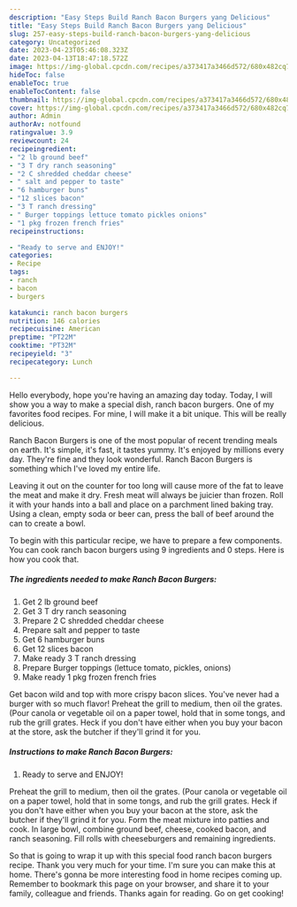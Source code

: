 ```yaml
---
description: "Easy Steps Build Ranch Bacon Burgers yang Delicious"
title: "Easy Steps Build Ranch Bacon Burgers yang Delicious"
slug: 257-easy-steps-build-ranch-bacon-burgers-yang-delicious
category: Uncategorized
date: 2023-04-23T05:46:08.323Z
date: 2023-04-13T18:47:18.572Z
image: https://img-global.cpcdn.com/recipes/a373417a3466d572/680x482cq70/ranch-bacon-burgers-recipe-main-photo.jpg
hideToc: false
enableToc: true
enableTocContent: false
thumbnail: https://img-global.cpcdn.com/recipes/a373417a3466d572/680x482cq70/ranch-bacon-burgers-recipe-main-photo.jpg
cover: https://img-global.cpcdn.com/recipes/a373417a3466d572/680x482cq70/ranch-bacon-burgers-recipe-main-photo.jpg
author: Admin
authorAv: notfound
ratingvalue: 3.9
reviewcount: 24
recipeingredient:
- "2 lb ground beef"
- "3 T dry ranch seasoning"
- "2 C shredded cheddar cheese"
- " salt and pepper to taste"
- "6 hamburger buns"
- "12 slices bacon"
- "3 T ranch dressing"
- " Burger toppings lettuce tomato pickles onions"
- "1 pkg frozen french fries"
recipeinstructions:

- "Ready to serve and ENJOY!"
categories:
- Recipe
tags:
- ranch
- bacon
- burgers

katakunci: ranch bacon burgers 
nutrition: 146 calories
recipecuisine: American
preptime: "PT22M"
cooktime: "PT32M"
recipeyield: "3"
recipecategory: Lunch

---
```



Hello everybody, hope you're having an amazing day today. Today, I will show you a way to make a special dish, ranch bacon burgers. One of my favorites food recipes. For mine, I will make it a bit unique. This will be really delicious.

Ranch Bacon Burgers is one of the most popular of recent trending meals on earth. It's simple, it's fast, it tastes yummy. It's enjoyed by millions every day. They're fine and they look wonderful. Ranch Bacon Burgers is something which I've loved my entire life.

Leaving it out on the counter for too long will cause more of the fat to leave the meat and make it dry. Fresh meat will always be juicier than frozen. Roll it with your hands into a ball and place on a parchment lined baking tray. Using a clean, empty soda or beer can, press the ball of beef around the can to create a bowl.


To begin with this particular recipe, we have to prepare a few components. You can cook ranch bacon burgers using 9 ingredients and 0 steps. Here is how you cook that.

<!--inarticleads1-->

##### The ingredients needed to make Ranch Bacon Burgers:

1. Get 2 lb ground beef
1. Get 3 T dry ranch seasoning
1. Prepare 2 C shredded cheddar cheese
1. Prepare  salt and pepper to taste
1. Get 6 hamburger buns
1. Get 12 slices bacon
1. Make ready 3 T ranch dressing
1. Prepare  Burger toppings (lettuce tomato, pickles, onions)
1. Make ready 1 pkg frozen french fries


Get bacon wild and top with more crispy bacon slices. You&#39;ve never had a burger with so much flavor! Preheat the grill to medium, then oil the grates. (Pour canola or vegetable oil on a paper towel, hold that in some tongs, and rub the grill grates. Heck if you don&#39;t have either when you buy your bacon at the store, ask the butcher if they&#39;ll grind it for you. 

<!--inarticleads2-->

##### Instructions to make Ranch Bacon Burgers:


1. Ready to serve and ENJOY!

Preheat the grill to medium, then oil the grates. (Pour canola or vegetable oil on a paper towel, hold that in some tongs, and rub the grill grates. Heck if you don&#39;t have either when you buy your bacon at the store, ask the butcher if they&#39;ll grind it for you. Form the meat mixture into patties and cook. In large bowl, combine ground beef, cheese, cooked bacon, and ranch seasoning. Fill rolls with cheeseburgers and remaining ingredients. 

So that is going to wrap it up with this special food ranch bacon burgers recipe. Thank you very much for your time. I'm sure you can make this at home. There's gonna be more interesting food in home recipes coming up. Remember to bookmark this page on your browser, and share it to your family, colleague and friends. Thanks again for reading. Go on get cooking!
